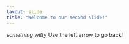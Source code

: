 ```yaml
---
layout: slide
title: "Welcome to our second slide!"
---
```

_something witty_
Use the left arrow to go back!

